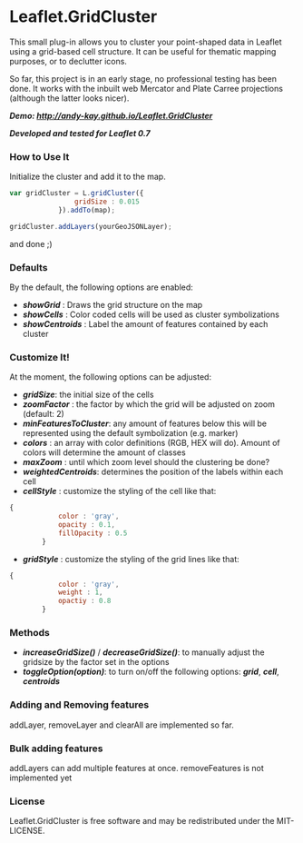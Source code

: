 Leaflet.GridCluster
===================

This small plug-in allows you to cluster your point-shaped data in Leaflet using a grid-based cell structure.
It can be useful for thematic mapping purposes, or to declutter icons.

So far, this project is in an early stage, no professional testing has been done. It works with the inbuilt web Mercator and Plate Carree projections (although the latter looks nicer).

***Demo: http://andy-kay.github.io/Leaflet.GridCluster***


***Developed and tested for Leaflet 0.7***


### How to Use It


Initialize the cluster and add it to the map.

```javascript
var gridCluster = L.gridCluster({
                gridSize : 0.015
            }).addTo(map);

gridCluster.addLayers(yourGeoJSONLayer);
```

and done ;)

### Defaults

By the default, the following options are enabled:
* ***showGrid*** : Draws the grid structure on the map
* ***showCells*** : Color coded cells will be used as cluster symbolizations
* ***showCentroids*** : Label the amount of features contained by each cluster
 

### Customize It!
At the moment, the following options can be adjusted:

* ***gridSize***: the initial size of the cells
* ***zoomFactor*** : the factor by which the grid will be adjusted on zoom (default: 2)
* ***minFeaturesToCluster***: any amount of features below this will be represented using the default symbolization (e.g. marker)
* ***colors*** : an array with color definitions (RGB, HEX will do). Amount of colors will determine the amount of classes
* ***maxZoom*** : until which zoom level should the clustering be done?
* ***weightedCentroids***: determines the position of the labels within each cell
* ***cellStyle*** : customize the styling of the cell like that: 
```javascript 
{
            color : 'gray',
            opacity : 0.1,
            fillOpacity : 0.5
        }
```
* ***gridStyle*** : customize the styling of the grid lines like that:
```javascript
{
            color : 'gray',
            weight : 1,
            opactiy : 0.8
        }
```
### Methods

* ***increaseGridSize()*** / ***decreaseGridSize()***: to manually adjust the gridsize by the factor set in the options
* ***toggleOption(option)***: to turn on/off the following options: ***grid***, ***cell***, ***centroids***


### Adding and Removing features
addLayer, removeLayer and clearAll are implemented so far.

### Bulk adding features
addLayers can add multiple features at once. removeFeatures is not implemented yet


### License

Leaflet.GridCluster is free software and may be redistributed under the MIT-LICENSE.
